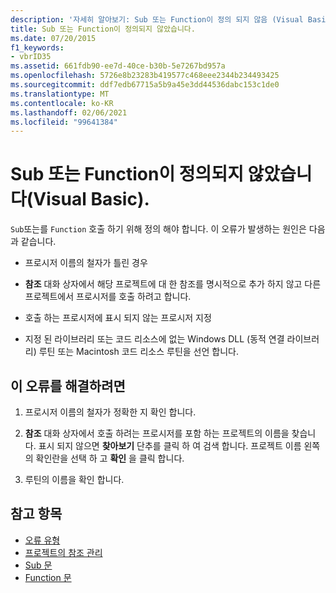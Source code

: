 ```yaml
---
description: '자세히 알아보기: Sub 또는 Function이 정의 되지 않음 (Visual Basic)'
title: Sub 또는 Function이 정의되지 않았습니다.
ms.date: 07/20/2015
f1_keywords:
- vbrID35
ms.assetid: 661fdb90-ee7d-40ce-b30b-5e7267bd957a
ms.openlocfilehash: 5726e8b23283b419577c468eee2344b234493425
ms.sourcegitcommit: ddf7edb67715a5b9a45e3dd44536dabc153c1de0
ms.translationtype: MT
ms.contentlocale: ko-KR
ms.lasthandoff: 02/06/2021
ms.locfileid: "99641384"
---
```

# <a name="sub-or-function-not-defined-visual-basic"></a>Sub 또는 Function이 정의되지 않았습니다(Visual Basic).

`Sub`또는를 `Function` 호출 하기 위해 정의 해야 합니다. 이 오류가 발생하는 원인은 다음과 같습니다.  
  
- 프로시저 이름의 철자가 틀린 경우  
  
- **참조** 대화 상자에서 해당 프로젝트에 대 한 참조를 명시적으로 추가 하지 않고 다른 프로젝트에서 프로시저를 호출 하려고 합니다.  
  
- 호출 하는 프로시저에 표시 되지 않는 프로시저 지정  
  
- 지정 된 라이브러리 또는 코드 리소스에 없는 Windows DLL (동적 연결 라이브러리) 루틴 또는 Macintosh 코드 리소스 루틴을 선언 합니다.  
  
## <a name="to-correct-this-error"></a>이 오류를 해결하려면  
  
1. 프로시저 이름의 철자가 정확한 지 확인 합니다.  
  
2. **참조** 대화 상자에서 호출 하려는 프로시저를 포함 하는 프로젝트의 이름을 찾습니다. 표시 되지 않으면 **찾아보기** 단추를 클릭 하 여 검색 합니다. 프로젝트 이름 왼쪽의 확인란을 선택 하 고 **확인** 을 클릭 합니다.  
  
3. 루틴의 이름을 확인 합니다.  
  
## <a name="see-also"></a>참고 항목

- [오류 유형](../../programming-guide/language-features/error-types.md)
- [프로젝트의 참조 관리](/visualstudio/ide/managing-references-in-a-project)
- [Sub 문](../statements/sub-statement.md)
- [Function 문](../statements/function-statement.md)
